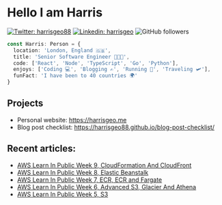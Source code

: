 # Hello I am Harris

[![Twitter: harrisgeo88](https://img.shields.io/twitter/follow/harrisgeo88?style=social)](https://twitter.com/harrisgeo88)
[![Linkedin: harrisgeo](https://img.shields.io/badge/-Harris%20Geo-blue?style=flat-square&logo=Linkedin&logoColor=white&link=https://www.linkedin.com/in/charilaos-georgakakis/)](https://www.linkedin.com/in/charilaos-georgakakis/)
![GitHub followers](https://img.shields.io/github/followers/harrisgeo88?label=Follow&style=social)

```typescript
const Harris: Person = {
  location: 'London, England 🇬🇧',
  title: 'Senior Software Engineer 👨🏻‍💻',
  code: ['React', 'Node', 'TypeScript', 'Go', 'Python'],
  enjoys: ['Coding 💻', 'Blogging ✍', 'Running 🏃', 'Traveling 🛩'],
  funFact: 'I have been to 40 countries 🌍'
}
```

## Projects

- Personal website: https://harrisgeo.me
- Blog post checklist: https://harrisgeo88.github.io/blog-post-checklist/

## Recent articles:
- [AWS Learn In Public Week 9, CloudFormation And CloudFront](https://www.harrisgeo.me/blogs/aws-learn-in-public-week-9-cloudformation-and-cloudfront)
- [AWS Learn In Public Week 8, Elastic Beanstalk](https://www.harrisgeo.me/blogs/aws-learn-in-public-week-8-elastic-beanstalk)
- [AWS Learn In Public Week 7, ECR, ECR and Fargate](https://www.harrisgeo.me/blogs/aws-learn-in-public-week-7-ecs-ecr-and-fargate)
- [AWS Learn In Public Week 6, Advanced S3, Glacier And Athena](https://www.harrisgeo.me/blogs/aws-learn-in-public-week-6-advanced-s3-glacier-and-athena)
- [AWS Learn In Public Week 5, S3](https://www.harrisgeo.me/blogs/aws-learn-in-public-week-5-s3)